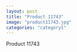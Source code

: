 ```yaml
---
layout: post
title: "Product 11743"
image: "product11743.jpg"
categories: "category1"
---
```

Product 11743
